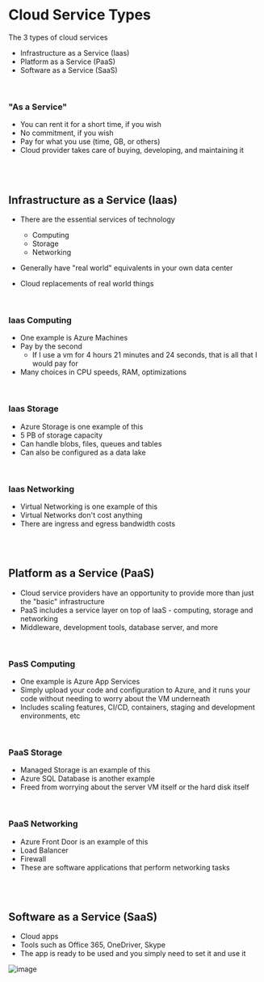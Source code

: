 # Cloud Service Types

The 3 types of cloud services

- Infrastructure as a Service (Iaas)
- Platform as a Service (PaaS)
- Software as a Service (SaaS)

<br>

### "As a Service"

- You can rent it for a short time, if you wish
- No commitment, if you wish
- Pay for what you use (time, GB, or others)
- Cloud provider takes care of buying, developing, and maintaining it

<br>
<br>

## Infrastructure as a Service (Iaas)

- There are the essential services of technology
  - Computing
  - Storage
  - Networking

- Generally have "real world" equivalents in your own data center
- Cloud replacements of real world things

<br>

### Iaas Computing

- One example is Azure Machines
- Pay by the second
  - If I use a vm for 4 hours 21 minutes and 24 seconds, that is all that I would pay for
- Many choices in CPU speeds, RAM, optimizations

<br>

### Iaas Storage

- Azure Storage is one example of this
- 5 PB of storage capacity
- Can handle blobs, files, queues and tables
- Can also be configured as a data lake

<br>

### Iaas Networking

- Virtual Networking is one example of this
- Virtual Networks don't cost anything
- There are ingress and egress bandwidth costs


<br>
<br>


## Platform as a Service (PaaS)

- Cloud service providers have an opportunity to provide more than just the "basic" infrastructure
- PaaS includes a service layer on top of IaaS - computing, storage and networking
- Middleware, development tools, database server, and more

<br>

### PasS Computing

- One example is Azure App Services
- Simply upload your code and configuration to Azure, and it runs your code without needing to worry about the VM underneath
- Includes scaling features, CI/CD, containers, staging and development environments, etc

<br>

### PaaS Storage

- Managed Storage is an example of this
- Azure SQL Database is another example
- Freed from worrying about the server VM itself or the hard disk itself

<br>

### PaaS Networking

- Azure Front Door is an example of this
- Load Balancer
- Firewall
- These are software applications that perform networking tasks


<br>
<br>


## Software as a Service (SaaS)

- Cloud apps
- Tools such as Office 365, OneDriver, Skype
- The app is ready to be used and you simply need to set it and use it

![image](https://github.com/clabordec/AZ-900-Notes/assets/72324462/69dad76e-5a9d-4838-a71f-8811d47ac488)



